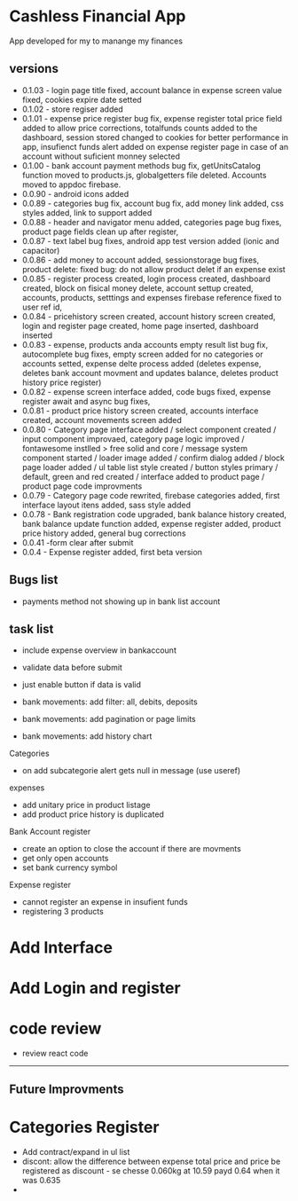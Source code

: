 # Cashless Financial App

App developed for my to manange my finances

## versions
- 0.1.03 - login page title fixed, account balance in expense screen value fixed, cookies expire date setted
- 0.1.02 - store regiser added
- 0.1.01 - expense price register bug fix, expense register total price field added to allow price corrections, totalfunds counts added to the dashboard, session stored changed to cookies for better performance in app, insufienct funds alert added on expense register page in case of an account without suficient monney selected
- 0.1.00 - bank account payment methods bug fix, getUnitsCatalog function moved to products.js, globalgetters file deleted. Accounts moved to appdoc firebase.
- 0.0.90 - android icons added
- 0.0.89 - categories bug fix, account bug fix, add money link added, css styles added, link to support added
- 0.0.88 - header and navigator menu added, categories page bug fixes, product page fields clean up after register, 
- 0.0.87 - text label bug fixes, android app test version added (ionic and capacitor)
- 0.0.86 - add money to account added, sessionstorage bug fixes, product delete: fixed bug: do not allow product delet if an expense exist
- 0.0.85 - register process created, login process created, dashboard created, block on fisical money delete, account settup created, accounts, products, setttings and expenses firebase reference fixed to user ref id,
- 0.0.84 - pricehistory screen created, account history screen created, login and register page created, home page inserted, dashboard inserted
- 0.0.83 - expense, products anda accounts empty result list bug fix, autocomplete bug fixes, empty screen added for no categories or accounts setted, expense delte process added (deletes expense, deletes bank account movment and updates balance, deletes product history price register)
- 0.0.82 - expense screen interface added, code bugs fixed, expense register await and async bug fixes,
- 0.0.81 - product price history screen created, accounts interface created, account movements screen added
- 0.0.80 - Category page interface added / select component created / input component improvaed, category page logic improved / fontawesome instlled > free solid and core / message system component started / loader image added / confirm dialog added / block page loader added / ul table list style created / button styles primary / default, green and red created / interface added to product page / product page code improvments
- 0.0.79 - Category page code rewrited, firebase categories added, first interface layout itens added, sass style added
- 0.0.78 - Bank registration code upgraded, bank balance history created, bank balance update function added, expense register added, product price history added, general bug corrections
- 0.0.41 -form clear after submit
- 0.0.4 - Expense register added, first beta version

## Bugs list
- payments method not showing up in bank list account

## task list
- include expense overview in bankaccount

- validate data before submit
- just enable button if data is valid
- bank movements: add filter: all, debits, deposits
- bank movements: add pagination or page limits
- bank movements: add history chart


Categories
- on add subcategorie alert gets null in message (use useref)



expenses
- add unitary price in product listage
- add product price history is duplicated

Bank Account register

- create an option to close the account if there are movments
- get only open accounts
- set bank currency symbol

Expense register
- cannot register an expense in insufient funds
- registering 3 products

# Add Interface

# Add Login and register

# code review
- review react code

-----------------

## Future Improvments
# Categories Register
- Add contract/expand in ul list
- discont: allow the difference between expense total price and price be registered as discount - se chesse 0.060kg at 10.59 payd 0.64 when it was 0.635
- 
